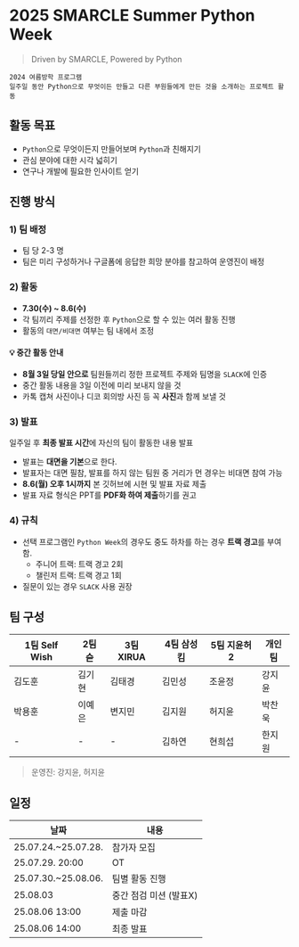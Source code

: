 # 2025 SMARCLE Summer Python Week
> Driven by SMARCLE, Powered by Python
```
2024 여름방학 프로그램
일주일 동안 Python으로 무엇이든 만들고 다른 부원들에게 만든 것을 소개하는 프로젝트 활동
```

## 활동 목표
- `Python`으로 무엇이든지 만들어보며 `Python`과 친해지기
- 관심 분야에 대한 시각 넓히기
- 연구나 개발에 필요한 인사이트 얻기

## 진행 방식
### 1) 팀 배정
- 팀 당 2-3 명
- 팀은 미리 구성하거나 구글폼에 응답한 희망 분야를 참고하여 운영진이 배정

### 2) 활동
- **7.30(수) ~ 8.6(수)**
- 각 팀끼리 주제를 선정한 후 `Python`으로 할 수 있는 여러 활동 진행
- 활동의 `대면/비대면` 여부는 팀 내에서 조정
####     💡 중간 활동 안내
- **8월 3일 당일 안으로** 팀원들끼리 정한 프로젝트 주제와 팀명을 `SLACK`에 인증
- 중간 활동 내용을 3일 이전에 미리 보내지 않을 것
- 카톡 캡쳐 사진이나 디코 회의방 사진 등 꼭 **사진**과 함께 보낼 것

### 3) 발표

일주일 후 **최종 발표 시간**에 자신의 팀이 활동한 내용 발표
- 발표는 **대면을 기본**으로 한다.
- 발표자는 대면 필참, 발표를 하지 않는 팀원 중 거리가 먼 경우는 비대면 참여 가능
- **8.6(월) 오후 1시까지** 본 깃허브에 시현 및 발표 자료 제출
- 발표 자료 형식은 PPT를 **PDF화 하여 제출**하기를 권고

### 4) 규칙
- 선택 프로그램인 `Python Week`의 경우도 중도 하차를 하는 경우 **트랙 경고**를 부여함.
    - 주니어 트랙: 트랙 경고 2회
    - 챌린저 트랙: 트랙 경고 1회
- 질문이 있는 경우 `SLACK` 사용 권장

## 팀 구성
| 1팀 Self Wish | 2팀 슫 | 3팀 XIRUA | 4팀 삼성킴 | 5팀 지윤허2 | 개인팀 |
| --- | --- | --- | --- | --- | --- |  
| 김도훈 | 김기현 | 김태경 | 김민성 | 조윤정 | 강지윤 |
| 박용훈 | 이예은 | 변지민 | 김지원 | 허지윤 | 박찬욱 | 
| - | - | - | 김하연 | 현희섭 | 한지원 | 


> 운영진: 강지윤, 허지윤

## 일정
| 날짜 | 내용 |
| --- | --- |
| 25.07.24.~25.07.28. | 참가자 모집 |
| 25.07.29. 20:00 | OT  |
| 25.07.30.~25.08.06. | 팀별 활동 진행 |
| 25.08.03 | 중간 점검 미션 (발표X) |
| 25.08.06 13:00 | 제출 마감 |
| 25.08.06 14:00 | 최종 발표 |
